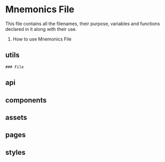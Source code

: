 # Mnemonics File

This file contains all the filenames, their purpose, variables and functions declared in it along with their use.

1. How to use Mnemonics File


## utils
    ### File 
## api
## components
## assets
## pages
## styles 

